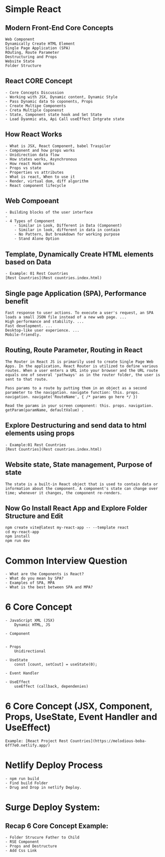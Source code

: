 # Simple React 
## Modern Front-End Core Concepts 
    Web Component 
    Dynamically Create HTML Element 
    Single Page Application (SPA)
    ROuting, Route Parameter 
    Destructuring and Props 
    Website State 
    Folder Structure 

## React CORE Concept 
    - Core Concepts Discussion 
    - Working with JSX, Dynamic content, Dynamic Style 
    - Pass Dynamic data to coponents, Props 
    - Create Multipe Components 
    - Creta Multiple Coponenst 
    - State, Component state hook and Set State 
    - Load Dyanmic ata, Api Call useEffect Intgrate state 


##  How React Works 
    - What is JSX, React Component, babel Traspiler 
    - Component and how props works 
    - Unidirection data flow 
    - How states works, Asynchronous 
    - How react Hook works 
    - Props vs state 
    - Properties vs attributes 
    - What is react, When to use it
    - Render, virtual dom, diff algorithm 
    - React component lifecycle 


## Web Compoeant 
    - Building blocks of the user interface 
    - 
    - 4 Types of Component
        - Similar in Look, Different in Data (Component)
        - Similar in look, different in data in contain 
        - No Pattern, But breakdown for working purpose 
        - Stand Alone Option 

    
## Template, Dynamically Create HTML elements based on Data 
    - Example: 01 Rest Countries 
    [Rest Countries](Rest countries.index.html)


## Single page Application (SPA), Performance benefit 
    Fast response to user actions. To execute a user's request, an SPA loads a small JSON file instead of a new web page. ...
    High performance and stability. ...
    Fast development. ...
    Desktop-like user experience. ...
    Mobile-friendly.

## Routing, Route Parameter, Routing in React 
    The Router in React JS is primarily used to create Single Page Web Apps. In the application, React Router is utilized to define various routes. When a user enters a URL into your browser and the URL route equals one of several 'pathways' as in the router folder, the user is sent to that route.

    Pass params to a route by putting them in an object as a second parameter to the navigation. navigate function: this. props. navigation. navigate('RouteName', { /* params go here */ })

    Read the params in your screen component: this. props. navigation.  getParam(paramName, defaultValue) .


## Explore Destructuring and send data to html elements using props 
    - Example:01 Rest Countries 
    [Rest Countries](Rest countries.index.html)


## Website state, State management, Purpose of state

    The state is a built-in React object that is used to contain data or information about the component. A component's state can change over time; whenever it changes, the component re-renders.


## Now Go Install React App and Explore Folder Structure and Edit 
    npm create vite@latest my-react-app -- --template react
    cd my-react-app 
    npm install 
    npm run dev


# Common Interview Question 
    - What are the Components is React? 
    - What do you mean by SPA? 
    - Examples of SPA, MPA
    - What is the best between SPA and MPA? 

    

# 6 Core Concept 
    - JavaScript XML (JSX)  
        Dynamic HTML, JS 

    - Component 


    - Props 
        Unidirectional 

    - UseState 
        const [count, setCout] = useState(0); 

    - Event Handler  

    - UseEffect 
        useEffect (callback, dependenies)


# 6 Core Concept (JSX, Component, Props, UseState, Event Handler and UseEffect)

    Example: [React Project Rest Countries](https://melodious-boba-6ff7e0.netlify.app/)


# Netlify Deploy Process 
    - npm run build 
    - Find build Folder 
    - Drug and Drop in netlify Deploy.

# Surge Deploy System: 

## Recap 6 Core Concept Example: 
    - Folder Strucure Father to Child 
    - RSE Component 
    - Props and Destructure 
    - Add Css Link 





    
    
